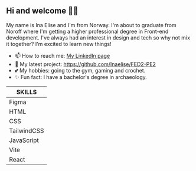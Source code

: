 ## Hi and welcome 👋✨

My name is Ina Elise and I'm from Norway. I'm about to graduate from Noroff where I'm getting a higher professional degree in Front-end development.
I've always had an interest in design and tech so why not mix it together? I'm excited to learn new things!

- 📫 How to reach me: [My LinkedIn page](https://www.linkedin.com/in/ina-elise-flom-b55433311/)
- 💾 My latest project: https://github.com/Inaelise/FED2-PE2
- 💕 My hobbies: going to the gym, gaming and crochet.
- ✨ Fun fact: I have a bachelor's degree in archaeology.

|     SKILLS    |
|---------------|
|     Figma     |
|      HTML     |
|      CSS      |
|  TailwindCSS  |
|   JavaScript  |
|     Vite      |
|     React     |
